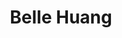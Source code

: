 ---
layout: post
title: Belle Huang
school: NYU
major: Major?
image: https://static.squarespace.com/static/50354720c4aa2d2d3150d3d8/t/523b09aee4b036d018930d3d/1379600815051/Belle%20Huang.jpg?format=300w
position: DesignDays
positionURL: http://www.techatnyu.org/position
now: ChatID
nowURL: http://www.google.com
twitter: 
email: t@NYU email?
graduate: 2014
weight: 14
---